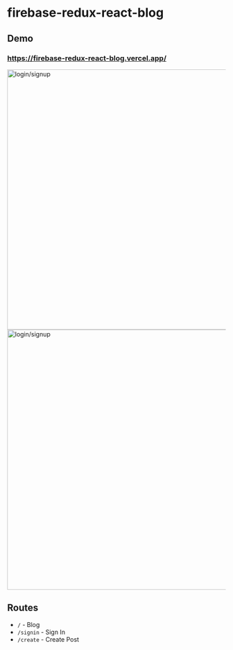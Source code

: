 # firebase-redux-react-blog

## Demo

### https://firebase-redux-react-blog.vercel.app/

<img src="https://github.com/sauravhathi/firebase-redux-react-blog/assets/61316762/81c50867-430f-4c2e-806c-57b59d64c4cc" alt="login/signup" width="600">

<img src="https://github.com/sauravhathi/firebase-redux-react-blog/assets/61316762/5cdc3291-2e73-4c98-b8b2-c9c3b9c2740c" alt="login/signup" width="600">

## Routes

- `/` - Blog
- `/signin` - Sign In
- `/create` - Create Post
